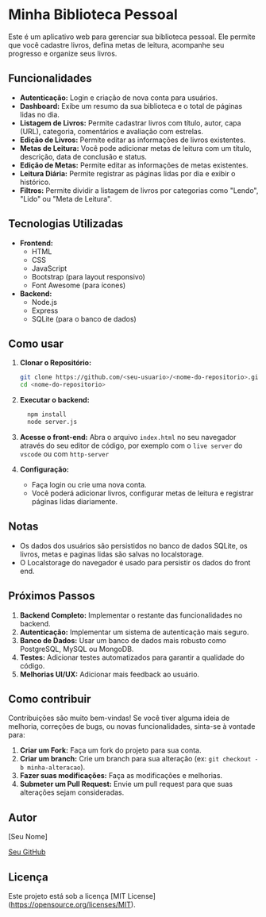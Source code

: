 # Minha Biblioteca Pessoal

Este é um aplicativo web para gerenciar sua biblioteca pessoal. Ele permite que você cadastre livros, defina metas de leitura, acompanhe seu progresso e organize seus livros.

## Funcionalidades

*   **Autenticação:** Login e criação de nova conta para usuários.
*   **Dashboard:** Exibe um resumo da sua biblioteca e o total de páginas lidas no dia.
*   **Listagem de Livros:** Permite cadastrar livros com título, autor, capa (URL), categoria, comentários e avaliação com estrelas.
*   **Edição de Livros:** Permite editar as informações de livros existentes.
*   **Metas de Leitura:** Você pode adicionar metas de leitura com um título, descrição, data de conclusão e status.
*  **Edição de Metas:** Permite editar as informações de metas existentes.
*   **Leitura Diária:** Permite registrar as páginas lidas por dia e exibir o histórico.
*   **Filtros:** Permite dividir a listagem de livros por categorias como "Lendo", "Lido" ou "Meta de Leitura".

## Tecnologias Utilizadas

*   **Frontend:**
    *   HTML
    *   CSS
    *   JavaScript
    *   Bootstrap (para layout responsivo)
    *  Font Awesome (para ícones)
*   **Backend:**
    *   Node.js
    *   Express
    *   SQLite (para o banco de dados)

## Como usar

1.  **Clonar o Repositório:**

    ```bash
    git clone https://github.com/<seu-usuario>/<nome-do-repositorio>.git
    cd <nome-do-repositorio>
    ```

2.  **Executar o backend:**

    ```bash
      npm install
      node server.js
    ```
3.  **Acesse o front-end:** Abra o arquivo `index.html` no seu navegador através do seu editor de código, por exemplo com o `live server` do `vscode` ou com `http-server`

4.  **Configuração:**

    *   Faça login ou crie uma nova conta.
    *   Você poderá adicionar livros, configurar metas de leitura e registrar páginas lidas diariamente.

## Notas

*   Os dados dos usuários são persistidos no banco de dados SQLite, os livros, metas e paginas lidas são salvas no localstorage.
*  O Localstorage do navegador é usado para persistir os dados do front end.

## Próximos Passos

1.  **Backend Completo:** Implementar o restante das funcionalidades no backend.
2.  **Autenticação:** Implementar um sistema de autenticação mais seguro.
3.  **Banco de Dados:** Usar um banco de dados mais robusto como PostgreSQL, MySQL ou MongoDB.
4.  **Testes:** Adicionar testes automatizados para garantir a qualidade do código.
5.  **Melhorias UI/UX:** Adicionar mais feedback ao usuário.

## Como contribuir

Contribuições são muito bem-vindas! Se você tiver alguma ideia de melhoria, correções de bugs, ou novas funcionalidades, sinta-se à vontade para:

1.  **Criar um Fork:** Faça um fork do projeto para sua conta.
2.  **Criar um branch:** Crie um branch para sua alteração (ex: `git checkout -b minha-alteracao`).
3.  **Fazer suas modificações:** Faça as modificações e melhorias.
4.  **Submeter um Pull Request:** Envie um pull request para que suas alterações sejam consideradas.

## Autor

[Seu Nome]

[Seu GitHub](https://github.com/<seu-usuario>)

## Licença

Este projeto está sob a licença [MIT License] (https://opensource.org/licenses/MIT).
